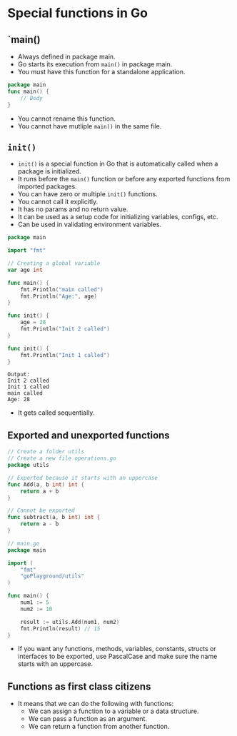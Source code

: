 # Special functions in Go

## `main()

- Always defined in package main.
- Go starts its execution from `main()` in package main.
- You must have this function for a standalone application.

```go
package main
func main() {
    // Body
}
```

- You cannot rename this function.
- You cannot have mutliple `main()` in the same file.

## `init()`

- `init()` is a special function in Go that is automatically called when a package is initialized.
- It runs before the `main()` function or before any exported functions from imported packages.
- You can have zero or multiple `init()` functions.
- You cannot call it explicitly.
- It has no params and no return value.
- It can be used as a setup code for initializing variables, configs, etc.
- Can be used in validating environment variables.

```go
package main

import "fmt"

// Creating a global variable
var age int

func main() {
	fmt.Println("main called")
	fmt.Println("Age:", age)
}

func init() {
	age = 28
	fmt.Println("Init 2 called")
}

func init() {
	fmt.Println("Init 1 called")
}
```

```
Output:
Init 2 called
Init 1 called
main called
Age: 28
```

- It gets called sequentially.

## Exported and unexported functions

```go
// Create a folder utils
// Create a new file operations.go
package utils

// Exported because it starts with an uppercase
func Add(a, b int) int {
	return a + b
}

// Cannot be exported
func subtract(a, b int) int {
	return a - b
}

// main.go
package main

import (
	"fmt"
	"goPlayground/utils"
)

func main() {
	num1 := 5
	num2 := 10

	result := utils.Add(num1, num2)
	fmt.Println(result) // 15
}
```

- If you want any functions, methods, variables, constants, structs or interfaces to be exported, use PascalCase and make sure the name starts with an uppercase.

## Functions as first class citizens

- It means that we can do the following with functions:
  - We can assign a function to a variable or a data structure.
  - We can pass a function as an argument.
  - We can return a function from another function.
